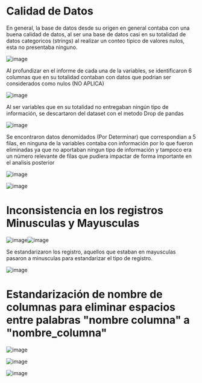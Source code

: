 # Calidad de Datos

En general, la base de datos desde su origen en general contaba con una buena calidad de datos,
al ser una base de datos casi en su totalidad de datos categoricos (strings) al realizar un conteo tipico
de valores nulos, esta no presentaba ninguno.

![image](https://github.com/user-attachments/assets/afb6ce5a-dcaf-4171-a68e-b15ce6702a07)


Al profundizar en el informe de cada una de la variables, se identificaron 6 columnas que en su totalidad
contaban con datos que podrian ser considerados como nulos (NO APLICA)


![image](https://github.com/user-attachments/assets/a6cfcc6f-df15-49af-993e-5248d930c79d)

Al ser variables que en su totalidad no entregaban ningún tipo de información, se descartaron del dataset
con el metodo Drop de pandas

![image](https://github.com/user-attachments/assets/75b137f3-c54f-4a02-adb4-4632ce946b50)

Se encontraron datos denomidados (Por Determinar) que correspondian a 5 filas,
en ninguna de la variables contaba con información por lo que fueron eliminadas 
ya que no aportaban ningun tipo de información y tampoco era un número relevante
de filas que pudiera impactar de forma importante en el analisis posterior

![image](https://github.com/user-attachments/assets/a44115b9-e6fb-42a2-b311-f1788c5b7fcf)

![image](https://github.com/user-attachments/assets/d2867d75-d6df-45b6-adad-c6dc23c65774)


# Inconsistencia en los registros Minusculas y Mayusculas

![image](https://github.com/user-attachments/assets/d483f4bf-cc23-4e47-a877-64378a361185)![image](https://github.com/user-attachments/assets/a81ff4e8-89b6-4846-ace0-c9eb9caa38be)

Se estandarizaron los registro, aquellos que estaban en mayusculas pasaron a minusculas 
para estandarizar el tipo de registro.

![image](https://github.com/user-attachments/assets/a7b2d1b3-217e-4f8b-86e4-1b573ddb0b1a)


# Estandarización de nombre de columnas para eliminar espacios entre palabras "nombre columna" a "nombre_columna"

![image](https://github.com/user-attachments/assets/35856431-6d54-44c4-94b0-5b5dbc33a71a)

![image](https://github.com/user-attachments/assets/8c5caf14-2c94-4a87-8f14-d178549274f2)

![image](https://github.com/user-attachments/assets/88131fa8-4cf4-4499-ba05-3e501adc39b3)


